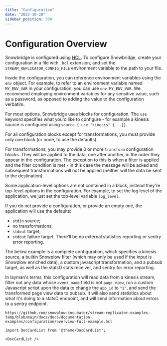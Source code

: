 ```yaml
---
title: "Configuration"
date: "2022-10-20"
sidebar_position: 300
---
```


# Configuration Overview

Snowbridge is configured using [HCL](https://github.com/hashicorp/hcl). To configure Snowbridge, create your configuration in a file with `.hcl` extension, and set the `STREAM_REPLICATOR_CONFIG_FILE` environment variable to the path to your file.

Inside the configuration, you can reference environment variables using the `env` object. For example, to refer to an environment variable named `MY_ENV_VAR` in your configuration, you can use  `env.MY_ENV_VAR`. We recommend employing environment variables for any sensitive value, such as a password, as opposed to adding the value to the configuration verbatim.

For most options, Snowbridge uses blocks for configuration. The `use` keyword specifies what you'd like to configure - for example a kinesis source is configured using `source { use "kinesis" {...}}`.

For all configuration blocks except for transformations, you must provide only one block (or none, to use the defaults).

For transformations, you may provide 0 or more `transform` configuration blocks. They will be applied to the data, one after another, in the order they appear in the configuration. The exception to this is when a filter is applied and the filter condition is met - in this case the message will be acked and subsequent transformations will not be applied (neither will the data be sent to the destination).

Some application-level options are not contained in a block, instead they're top-level options in the configuration. For example, to set the log level of the application, we just set the top-level variable `log_level`.

If you do not provide a configuration, or provide an empty one, the application will use the defaults:
* `stdin` source;
* no transformations;
* `stdout` target;
* `stdout` failure target.
There’ll be no external statistics reporting or sentry error reporting.

The below example is a complete configuration, which specifies a kinesis source, a builtin Snowplow filter (which may only be used if the input is Snowplow enriched data), a custom javascript transformation, and a pubsub target, as well as the statsD stats receiver, and sentry for error reporting.

In layman's terms, this configuration will read data from a kinesis stream, filter out any data whose `event_name` field is not `page_view`, run a custom Javascript script upon the data to change the `app_id` to `"1"`, and send the transformed page view data to pubsub. It will also send statistics about what it's doing to a statsD endpoint, and will send information about errors to a sentry endpoint.

```hcl reference
https://github.com/snowplow-incubator/stream-replicator-examples-temp/blob/main/docs/docs/documentation-examples/configuration/overview-full-example.hcl
```

```mdx-code-block
import DocCardList from '@theme/DocCardList';

<DocCardList />
```